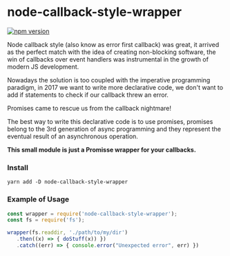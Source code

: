 # node-callback-style-wrapper

[![npm version](https://badge.fury.io/js/node-callback-style-wrapper.svg)](https://badge.fury.io/js/node-callback-style-wrapper)

Node callback style (also know as error first callback) was great, it arrived as the perfect match with the idea of creating non-blocking software, the win of callbacks over event handlers was instrumental in the growth of modern JS development.

Nowadays the solution is too coupled with the imperative programming paradigm, in 2017 we want to write more declarative code, we don't want to add if statements to check if our callback threw an error.

Promises came to rescue us from the callback nightmare!

The best way to write this declarative code is to use promises, promises belong to the 3rd generation of async programming and they represent the eventual result of an asynchronous operation.

**This small module is just a Promisse wrapper for your callbacks.**

### Install

```
yarn add -D node-callback-style-wrapper
```

### Example of Usage

```Javascript
const wrapper = require('node-callback-style-wrapper');
const fs = require('fs');

wrapper(fs.readdir, './path/to/my/dir')
   .then((x) => { doStuff(x)) })
   .catch((err) => { console.error("Unexpected error", err) })
   
```
